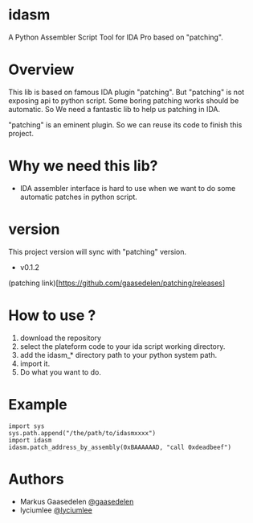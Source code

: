 # idasm
A Python Assembler Script Tool for IDA Pro based on "patching".

# Overview
This lib is based on famous IDA plugin "patching". But "patching" is not exposing api to python script. Some boring patching works should be automatic. So We need a fantastic lib to help us patching in IDA.

"patching" is an eminent plugin. So we can reuse its code to finish this project.


# Why we need this lib?
- IDA assembler interface is hard to use when we want to do some automatic patches in python script.

# version
This project version will sync with "patching" version.
- v0.1.2

(patching link)[https://github.com/gaasedelen/patching/releases]  

# How to use ?
1. download the repository
2. select the plateform code to your ida script working directory.
3. add the idasm_* directory path to your python system path.
4. import it.
5. Do what you want to do.

# Example
```
import sys
sys.path.append("/the/path/to/idasmxxxx")
import idasm
idasm.patch_address_by_assembly(0xBAAAAAAD, "call 0xdeadbeef")
```

# Authors
- Markus Gaasedelen [@gaasedelen](https://twitter.com/gaasedelen)
- lyciumlee [@lyciumlee](https://github.com/lyciumlee)
